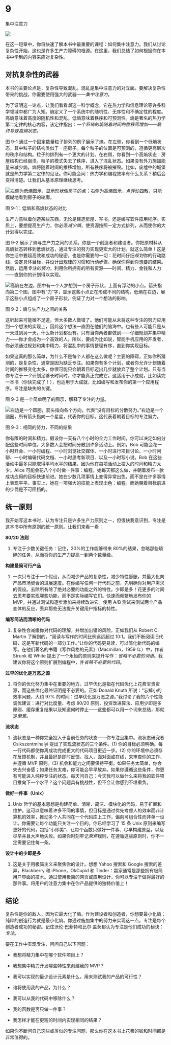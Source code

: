# 9

集中注意力

![](img/chapterart.png)

在这一短章中，你将快速了解本书中最重要的课程：如何集中注意力。我们从讨论复杂性开始，这也是许多生产力障碍的根源。在这里，我们总结了如何根据你在本书中学到的内容来应对复杂性。

## 对抗复杂性的武器

本书的主要论点是，复杂性导致混乱。混乱是集中注意力的对立面。要解决复杂性带来的挑战，你需要使用强大的武器——*集中注意力*。

为了证明这一论点，让我们看看*熵*这一科学概念，它在热力学和信息理论等许多科学领域中都广为人知。熵定义了一个系统中的随机性、无序性和不确定性的程度。高熵意味着高度的随机性和混乱。低熵意味着秩序和可预测性。熵是著名的热力学第二定律的核心内容，该定律指出：*一个系统的熵随着时间的推移而增加——最终导致高熵状态*。

图 9-1 通过一个固定数量粒子排列的例子展示了熵。在左侧，你看到一个低熵状态，其中粒子的结构类似于一座房子。每个粒子的位置是可预测的，遵循更高层次的秩序和结构。粒子的排列有一个更大的计划。在右侧，你看到一个高熵状态：房屋结构已经崩溃。粒子的模式失去了秩序，进入了混乱状态。如果没有外力施加能量来减少熵，熵将随着时间的推移增加，所有秩序将被摧毁。比如，废墟中的城堡就是热力学第二定律的见证。你可能会问：热力学和编程效率有什么关系？稍后会变得清楚。让我们从基本原理继续思考。

![左侧为低熵图示，显示形状像房子的点；右侧为高熵图示，点浮动四散，只能模糊地看到房子的轮廓。](img/f09001.png)

图 9-1：低熵和高熵状态的对比

生产力意味着创造某些东西，无论是建造房屋、写书，还是编写软件应用程序。实质上，要想提高生产力，你必须*减少熵*，使资源按照一定方式排列，从而使你的大计划得以完成。

图 9-2 展示了熵与生产力之间的关系。你是一个创造者和建设者。你把原材料从高熵状态转移到低熵状态，通过专注的努力实现更宏大的计划。就这么简单！这是你生活中要超高效和成功的秘密，也是你需要的一切：花时间仔细*规划*你的行动路线，设定具体目标，并设计出规律的习惯和行动步骤，确保你得到你想要的结果。然后，运用*专注的努力*，利用你所拥有的所有资源——时间、精力、金钱和人力——直到你的计划得以实现。

![高熵在左边，图中有一个人梦想到一个房子形状，上面有浮动的小点。箭头指向第二个图，图中有“力”字，显示这些小点正在形成不同的结构。低熵在右边，展示这些小点组成了一个房子形状，例证了力对一个想法的影响。](img/f09002.png)

图 9-2：熵与生产力之间的关系

这听起来可能微不足道，但大多数人做错了。他们可能从未将这种专注的努力应用到一个想法的实现上，因此这个想法一直困在他们的脑海中。也有些人可能只是从一天过到另一天，什么新计划都没有。只有当你两者都做到——仔细规划并集中精力——你才会成为一个高效的人。所以，要成为比如说，智能手机应用的开发者，你必须通过规划和集中精力，将混乱中的事情整理有序，直到你实现目标。

如果这真的那么简单，为什么不是每个人都在这么做呢？主要的障碍，正如你所猜测的，是复杂性，通常是因为缺乏专注。如果你有多个计划，或者你允许计划随着时间的推移变化太多，你很可能只会朝着目标迈出几步就放弃了整个计划。只有当你专注于*一个*计划足够长时间时，你才能真正完成它。这适用于小成就，比如读完一本书（你快完成了！），也适用于大成就，比如编写和发布你的第一个应用程序。专注是缺失的关键。

图 9-3 是一个简单明了的图示，解释了专注的力量。

![左边是一个圆圈，箭头指向各个方向，代表“没有目标的分散努力。”右边是一个圆圈，所有箭头指向一个星星，代表你的目标。这代表着朝着目标的专注努力。](img/f09003.png)

图 9-3：相同的努力，不同的结果

你有限的时间和精力。假设你一天有八个小时的全力工作时间，你可以决定如何分配这些时间单位。大多数人会把时间分散到许多活动上。例如，Bob 可能会花一小时开会、一小时编程、一小时浏览社交媒体、一小时进行项目讨论、一小时闲聊、一小时编辑代码文档、一小时思考新项目、以及一小时写小说。Bob 在这些活动中最多只能取得平均水平的结果，因为他在每项活动上投入的时间和精力太少。Alice 可能会花八个小时做一件事：编程。她每天都这么做，并朝着发布一款成功应用的目标快速前进。她在少数几项事情上变得异常出色，而不是在许多事情上表现平平。事实上，她在一项强大的技能上表现出色：编程。而她朝着目标前进的步伐是不可阻挡的。

## 统一原则

我开始写这本书时，认为专注只是许多生产力原则之一，但很快我意识到，专注是这本书中所有原则的统一原则。让我们来看一看：

**80/20 法则**

1.  专注于少数关键任务：记住，20%的工作能够带来 80%的结果，忽略那些琐碎的任务，从而将你的生产力提高一到两个数量级。

**构建最简可行产品**

1.  一次只专注于一个假设，从而减少产品的复杂性，减少特性膨胀，并最大化向产品市场契合的进展速度。在你编写任何一行代码之前，先明确你对用户需求的假设。去除所有除了绝对必要的功能之外的特性。少即是多！花更多的时间去思考要实现哪些功能，而不是实际编写它们。快速而频繁地发布你的 MVP，并通过测试和逐步添加来持续改进它。使用 A/B 测试来测试两个产品变体的反应，丢弃那些无法提升关键用户指标的特性。

**编写简洁而清晰的代码**

1.  复杂性会减缓你对代码的理解，并增加出错的风险。正如我们从 Robert C. Martin 了解到的，“阅读与写作的时间比例远远超过 10:1。我们不断阅读旧代码，这是写新代码的一部分工作。”让你的代码更易读，可以简化新代码的编写。在他们著名的书籍《写作风格的元素》（Macmillan，1959 年）中，作者 Strunk 和 White 提出了一个永恒的原则来提升写作：*省略不必要的词语*。我建议你将这个原则扩展到编程中，并*省略不必要的代码*。

**过早的优化是万恶之源**

1.  将你的优化努力集中在重要的地方。过早优化是指在代码优化上花费宝贵资源，而这些优化最终证明是不必要的。正如 Donald Knuth 所说：“忘掉小的效率问题，大约 97% 的时间：过早优化是万恶之源。”我讨论了我的六个性能调优建议：进行对比度量、考虑 80/20 原则、投资改进算法、应用少即是多原则、缓存重复结果以及知道何时停止——这些都可以用一个词来总结，那就是*聚焦*。

**流状态**

1.  流状态是一种你完全投入于当前任务的状态——你专注且集中。流状态研究者 Csikszentmihalyi 提出了实现流状态的三个条件。(1) 你的目标必须明确。每一行代码都使你离成功完成更大的代码项目更近一步。(2) 你的环境中必须存在反馈机制，并且最好是即时反馈。找人，面对面或在线，来审查你的工作，并遵循 MVP 原则。(3) 机会和能力之间要保持平衡。如果任务太简单，你会失去兴奋感；如果任务太难，你可能会早早放弃。如果你遵循这些条件，你更有可能进入纯粹专注的状态。每天问自己：今天我可以做什么来将我的软件项目推向下一个水平？这个问题具有挑战性，但不会让你感到不堪重负。

**做好一件事（Unix）**

1.  Unix 哲学的基本思想是构建简单、清晰、简洁、模块化的代码，易于扩展和维护。这可以意味着许多不同的事情，但目标是通过优先考虑人的效率而非计算机的效率，推动多个人共同在一个代码库上工作，偏向可组合性而非单一设计。你需要让每个功能只关注一个目的。你已经学习了 15 条 Unix 原则来编写更好的代码，包括“小即美”、让每个函数只做好一件事、尽早构建原型，以及尽早并且大声地失败。如果你时刻牢记*聚焦*规则，在遵循这些原则时，你不一定需要记住每一条。

**设计中的少即是多**

1.  这是关于用极简主义来聚焦你的设计。想想 Yahoo 搜索和 Google 搜索的差异，Blackberry 和 iPhone，OkCupid 和 Tinder：赢家通常是那些拥有极简用户界面的技术。通过使用极简的网页或应用设计，你可以专注于做得最好的那件事。将用户的注意力集中在你产品提供的独特价值上！

## 结论

复杂性是你的敌人，因为它最大化了熵。作为建设者和创造者，你想要最小化熵：纯粹的创造行为就是最小化熵。你通过施加集中的努力来实现这一点。专注是每个创造者成功的秘密。记住沃伦·巴菲特和比尔·盖茨都认为专注是他们成功的秘诀：*专注*。

要在工作中实现专注，问问自己以下问题：

+   我想将精力集中在哪个软件项目上？

+   我想集中精力开发哪些特性来创建我的 MVP？

+   我可以实现的最少设计元素是什么，用来测试我的产品的可行性？

+   谁将使用我的产品，为什么？

+   我可以从我的代码中移除什么？

+   我的函数是否只做一件事？

+   我怎样才能在更短的时间内实现相同的结果？

如果你不断问自己这些或类似的专注问题，那么你在这本书上花费的钱和时间都是非常值得的。
